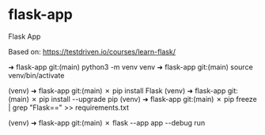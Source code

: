 # flask-app
Flask App

Based on: https://testdriven.io/courses/learn-flask/

➜  flask-app git:(main) python3 -m venv venv
➜  flask-app git:(main) source venv/bin/activate

(venv) ➜  flask-app git:(main) ✗ pip install Flask
(venv) ➜  flask-app git:(main) ✗ pip install --upgrade pip
(venv) ➜  flask-app git:(main) ✗  pip freeze | grep "Flask==" >> requirements.txt

(venv) ➜  flask-app git:(main) ✗ flask --app app --debug run